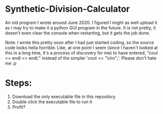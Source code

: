 # Synthetic-Division-Calculator
An old program I wrote around June 2020. I figured I might as well upload it as I may try to 
make it a python GUI program in the future. It is not pretty, it doesn't even clear the 
console when restarting, but it gets the job done. 

Note: I wrote this pretty soon after I had just started coding, so the source code looks
hella horrible. Like, at one point I seem (since I haven't looked at this
in a long time, it's a process of discovery for me) to have entered, "cout << endl << endl;"
instead of the simpler 'cout << "\n\n";'. Please don't hate me :p

# Steps:
1. Download the only executable file in this repository
2. Double click the executable file to run it
3. Profit?
